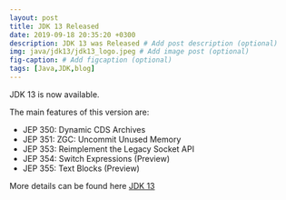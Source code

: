 ```yaml
---
layout: post
title: JDK 13 Released
date: 2019-09-18 20:35:20 +0300
description: JDK 13 was Released # Add post description (optional)
img: java/jdk13/jdk13_logo.jpeg # Add image post (optional)
fig-caption: # Add figcaption (optional)
tags: [Java,JDK,blog]
---
```


JDK 13 is now available.

The main features of this version are:
- JEP 350: Dynamic CDS Archives
- JEP 351: ZGC: Uncommit Unused Memory
- JEP 353: Reimplement the Legacy Socket API
- JEP 354: Switch Expressions (Preview)
- JEP 355: Text Blocks (Preview)

More details can be found here [JDK 13](https://openjdk.java.net/projects/jdk/13/)